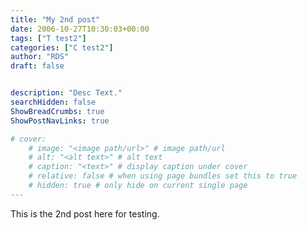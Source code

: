 ```yaml
---
title: "My 2nd post"
date: 2006-10-27T10:30:03+00:00
tags: ["T test2"]
categories: ["C test2"]
author: "RDS"
draft: false


description: "Desc Text."
searchHidden: false
ShowBreadCrumbs: true
ShowPostNavLinks: true

# cover:
    # image: "<image path/url>" # image path/url
    # alt: "<alt text>" # alt text
    # caption: "<text>" # display caption under cover
    # relative: false # when using page bundles set this to true
    # hidden: true # only hide on current single page
---
```


This is the 2nd post here for testing.
